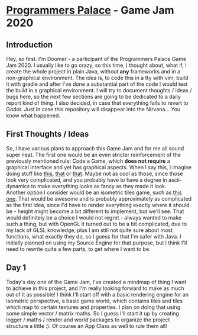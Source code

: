 # [Programmers Palace](https://discord.gg/48Zxcpy) - Game Jam 2020
## Introduction
Hey, so first. I'm Doomer - a participant of the Programmers Palace Game Jam 2020. I usually like to go crazy, so
this time, I thought about, what if, I create the whole project in plain Java, without __any__ frameworks and in a non-graphical
environment. The idea is, to code this in a tty with vim, build it with gradle and after I've done a substantial part of the
code I would test the build in a graphical environment. I will try to document thoughts / ideas / bugs here, so the next few
sections are going to be dedicated to a daily report kind of thing. I also decided, in case that everything fails to revert to
Godot. Just in case this repository will disappear into the Nirvana... You know what happened.

## First Thoughts / Ideas
So, I have various plans to approach this Game Jam and for me all sound super neat. The first one would be an even stricter
reinforcement of the previously mentioned rule: Code a Game, which **does not require** a graphical interface and yet has
graphical aspects. When I say this, I imagine doing stuff like [this](https://ttygames.files.wordpress.com/2013/04/ascii-invaders.png), 
[that](https://i.imgur.com/366q2.png) or [that](https://3.bp.blogspot.com/-wMzTp8R82Sw/Tn1qHjcJQBI/AAAAAAAAADs/dLtoJKoHut8/s1600/arrp_demo_orchard.png).
Maybe not as cool as those, since those look very complicated, and you probably have to have a degree in ascii-dynamics to
make everything looks as fancy as they made it look.  
Another option I consider would be an isometric tiles game, such as [this one](http://fantasy-maps.com/wp-content/uploads/2013/08/iph-06-thefuture.png).
That would be awesome and is probably approximately as complicated as the first idea, since I'd have to render everything
exactly where it should be - height might become a bit different to implement, but we'll see. That would definitely be a choice
I would not regret - always wanted to make such a thing, but with OpenGL it turned out to be a bit complicated, due to my
lack of GLSL knowledge, plus I am still not quite sure about most functions, what exactly they do, so I guess for that I'm
safer with Java. I initially planned on using my Source Engine for that purpose, but I think I'll need to rewrite quite a few
parts, to get where I want to be.

## Day 1
Today's day one of the Game Jam, I've created a mindmap of thing I want to achieve in this project, and I'm really looking forward
to make as much out of it as possible! I think I'll start off with a basic rendering engine for an isometric perspective, a basic
game world, which contains tiles and tiles which map to certain textures and properties. I plan on doing that using some simple
vector / matrix maths. So I guess I'll start it up by creating logger / maths / render and world packages to organize the project
structure a little :). Of course an App Class as well to rule them all!
